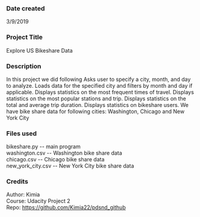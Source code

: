 ### Date created
3/9/2019


### Project Title
Explore US Bikeshare Data


### Description
In this project we did following 
Asks user to specify a city, month, and day to analyze.
Loads data for the specified city and filters by month and day if applicable.
Displays statistics on the most frequent times of travel.
Displays statistics on the most popular stations and trip.
Displays statistics on the total and average trip duration.
Displays statistics on bikeshare users.
We have bike share data for following cities:
Washington, Chicago and New York City


### Files used
bikeshare.py -- main program  
washington.csv -- Washington bike share data  
chicago.csv -- Chicago bike share data  
new_york_city.csv -- New York City bike share data  



### Credits
Author: Kimia  
Course: Udacity Project 2  
Repo: https://github.com/Kimia22/pdsnd_github  

  


